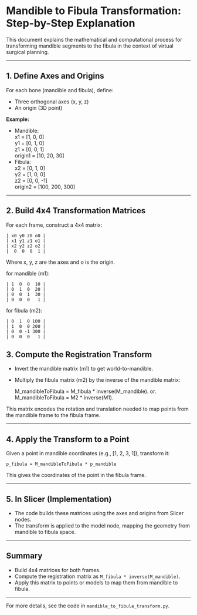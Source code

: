 # Mandible to Fibula Transformation: Step-by-Step Explanation

This document explains the mathematical and computational process for transforming mandible segments to the fibula in the context of virtual surgical planning.

---

## 1. Define Axes and Origins

For each bone (mandible and fibula), define:
- Three orthogonal axes (x, y, z)
- An origin (3D point)

**Example:**
- Mandible:  
  x1 = [1, 0, 0]  
  y1 = [0, 1, 0]  
  z1 = [0, 0, 1]  
  origin1 = [10, 20, 30]
- Fibula:  
  x2 = [0, 1, 0]  
  y2 = [1, 0, 0]  
  z2 = [0, 0, -1]  
  origin2 = [100, 200, 300]

---

## 2. Build 4x4 Transformation Matrices

For each frame, construct a 4x4 matrix:

    | x0 y0 z0 o0 |
    | x1 y1 z1 o1 |
    | x2 y2 z2 o2 |
    |  0  0  0  1 |

Where x, y, z are the axes and o is the origin.   

for mandible (m1):

```
| 1  0  0  10 |
| 0  1  0  20 |
| 0  0  1  30 |
| 0  0  0   1 |
```

for fibula (m2):

```
| 0  1  0 100 |
| 1  0  0 200 |
| 0  0 -1 300 |
| 0  0  0   1 |
```

## 3. Compute the Registration Transform

- Invert the mandible matrix (m1) to get world-to-mandible.
- Multiply the fibula matrix (m2) by the inverse of the mandible matrix:

    M_mandibleToFibula = M_fibula * inverse(M_mandible).   or.    
    M_mandibleToFibula = M2 * inverse(M1).  

This matrix encodes the rotation and translation needed to map points from the mandible frame to the fibula frame.

---

## 4. Apply the Transform to a Point

Given a point in mandible coordinates (e.g., [1, 2, 3, 1]), transform it:

    p_fibula = M_mandibleToFibula * p_mandible

This gives the coordinates of the point in the fibula frame.

---

## 5. In Slicer (Implementation)

- The code builds these matrices using the axes and origins from Slicer nodes.
- The transform is applied to the model node, mapping the geometry from mandible to fibula space.

---

## Summary
- Build 4x4 matrices for both frames.
- Compute the registration matrix as `M_fibula * inverse(M_mandible)`.
- Apply this matrix to points or models to map them from mandible to fibula.

---

For more details, see the code in `mandible_to_fibula_transform.py`.
